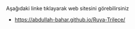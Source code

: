 
Aşağıdaki linke tıklayarak web sitesini görebilirsiniz
  - https://abdullah-bahar.github.io/Ruya-Trilece/

